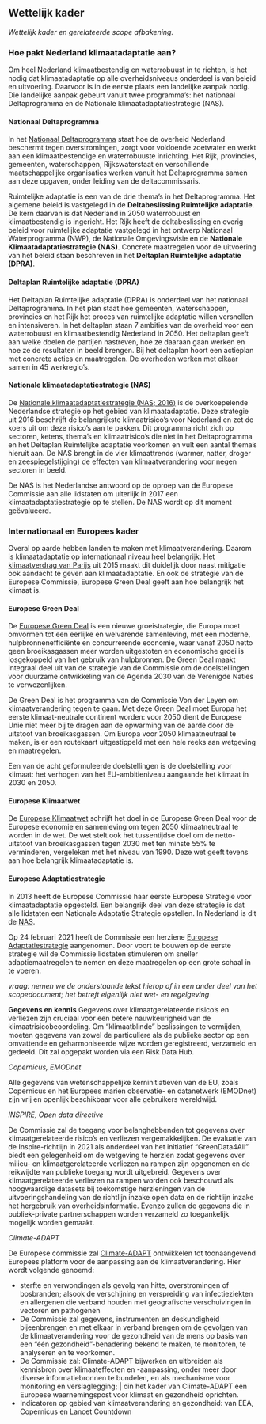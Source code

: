 ## Wettelijk kader

*Wettelijk kader en gerelateerde scope afbakening.*

### Hoe pakt Nederland klimaatadaptatie aan?
Om heel Nederland klimaatbestendig en waterrobuust in te richten, is het nodig dat klimaatadaptatie op alle overheidsniveaus onderdeel is van beleid en uitvoering. Daarvoor is in de eerste plaats een landelijke aanpak nodig. Die landelijke aanpak gebeurt vanuit twee programma’s: het nationaal Deltaprogramma en de Nationale klimaatadaptatiestrategie (NAS). 

#### Nationaal Deltaprogramma 
In het [Nationaal Deltaprogramma](https://www.deltaprogramma.nl/) staat hoe de overheid Nederland beschermt tegen overstromingen, zorgt voor voldoende zoetwater en werkt aan een klimaatbestendige en waterrobuuste inrichting. Het Rijk, provincies, gemeenten, waterschappen, Rijkswaterstaat en verschillende maatschappelijke organisaties werken vanuit het Deltaprogramma samen aan deze opgaven, onder leiding van de deltacommissaris. 

Ruimtelijke adaptatie is een van de drie thema’s in het Deltaprogramma. Het algemene beleid is vastgelegd in de **Deltabeslissing Ruimtelijke adaptatie**. De kern daarvan is dat Nederland in 2050 waterrobuust en klimaatbestendig is ingericht. Het Rijk heeft de deltabeslissing en overig beleid voor ruimtelijke adaptatie vastgelegd in het ontwerp Nationaal Waterprogramma (NWP), de Nationale Omgevingsvisie en de **Nationale Klimaatadaptatiestrategie (NAS)**. Concrete maatregelen voor de uitvoering van het beleid staan beschreven in het **Deltaplan Ruimtelijke adaptatie (DPRA)**.

#### Deltaplan Ruimtelijke adaptatie (DPRA)
Het Deltaplan Ruimtelijke adaptatie (DPRA) is onderdeel van het nationaal Deltaprogramma. In het plan staat hoe gemeenten, waterschappen, provincies en het Rijk het proces van ruimtelijke adaptatie willen versnellen en intensiveren. In het deltaplan staan 7 ambities van de overheid voor een waterrobuust en klimaatbestendig Nederland in 2050. Het deltaplan geeft aan welke doelen de partijen nastreven, hoe ze daaraan gaan werken en hoe ze de resultaten in beeld brengen. Bij het deltaplan hoort een actieplan met concrete acties en maatregelen. De overheden werken met elkaar samen in 45 werkregio’s.

#### Nationale klimaatadaptatiestrategie (NAS)
De [Nationale klimaatadaptatiestrategie (NAS; 2016)](https://klimaatadaptatienederland.nl/publish/pages/120542/nas_rapport_5_1.pdf) is de overkoepelende Nederlandse strategie op het gebied van klimaatadaptatie. Deze strategie uit 2016 beschrijft de belangrijkste klimaatrisico’s voor Nederland en zet de koers uit om deze risico’s aan te pakken. Dit programma richt zich op sectoren, ketens, thema’s en klimaatrisico’s die niet in het Deltaprogramma en het Deltaplan Ruimtelijke adaptatie voorkomen en vult een aantal thema’s hieruit aan. De NAS brengt in de vier klimaattrends (warmer, natter, droger en zeespiegelstijging) de effecten van klimaatverandering voor negen sectoren in beeld. 

De NAS is het Nederlandse antwoord op de oproep van de Europese Commissie aan alle lidstaten om uiterlijk in 2017 een klimaatadaptatiestrategie op te stellen. De NAS wordt op dit moment geëvalueerd.

### Internationaal en Europees kader
Overal op aarde hebben landen te maken met klimaatverandering. Daarom is klimaatadaptatie op internationaal niveau heel belangrijk. Het [klimaatverdrag van Parijs](https://wetten.overheid.nl/BWBV0006603/2017-08-27#Verdrag_2) uit 2015 maakt dit duidelijk door naast mitigatie ook aandacht te geven aan klimaatadaptatie. En ook de strategie van de Europese Commissie, Europese Green Deal geeft aan hoe belangrijk het klimaat is.

#### Europese Green Deal
De [Europese Green Deal](https://ec.europa.eu/info/strategy/priorities-2019-2024/european-green-deal_nl) is een nieuwe groeistrategie, die Europa moet omvormen tot een eerlijke en welvarende samenleving, met een moderne, hulpbronnenefficiënte en concurrerende economie, waar vanaf 2050 netto geen broeikasgassen meer worden uitgestoten en economische groei is losgekoppeld van het gebruik van hulpbronnen. De Green Deal maakt integraal deel uit van de strategie van de Commissie om de doelstellingen voor duurzame ontwikkeling van de Agenda 2030 van de Verenigde Naties te verwezenlijken.

De Green Deal is het programma van de Commissie Von der Leyen om klimaatverandering tegen te gaan. Met deze Green Deal moet Europa het eerste klimaat-neutrale continent worden: voor 2050 dient de Europese Unie niet meer bij te dragen aan de opwarming van de aarde door de uitstoot van broeikasgassen. Om Europa voor 2050 klimaatneutraal te maken, is er een routekaart uitgestippeld met een hele reeks aan wetgeving en maatregelen.

Een van de acht geformuleerde doelstellingen is de doelstelling voor klimaat: het verhogen van het EU-ambitieniveau aangaande het klimaat in 2030 en 2050.

#### Europese Klimaatwet
De [Europese Klimaatwet](https://ec.europa.eu/clima/policies/eu-climate-action/law_nl) schrijft het doel in de Europese Green Deal voor de Europese economie en samenleving om tegen 2050 klimaatneutraal te worden in de wet. De wet stelt ook het tussentijdse doel om de netto-uitstoot van broeikasgassen tegen 2030 met ten minste 55% te verminderen, vergeleken met het niveau van 1990. Deze wet geeft tevens aan hoe belangrijk klimaatadaptatie is.  

#### Europese Adaptatiestrategie 
In 2013 heeft de Europese Commissie haar eerste Europese Strategie voor klimaatadaptatie opgesteld. Een belangrijk deel van deze strategie is dat alle lidstaten een Nationale Adaptatie Strategie opstellen. In Nederland is dit de [NAS](##nationale-klimaatadaptatiestrategie-nas).

Op 24 februari 2021 heeft de Commissie een herziene [Europese Adaptatiestrategie](https://ec.europa.eu/clima/eu-action/adaptation-climate-change_en) aangenomen. Door voort te bouwen op de eerste strategie wil de Commissie lidstaten stimuleren om sneller adaptiemaatregelen te nemen en deze maatregelen op een grote schaal in te voeren.

*vraag: nemen we de onderstaande tekst hierop of in een ander deel van het scopedocument; het betreft eigenlijk niet wet- en regelgeving*

**Gegevens en kennis**
Gegevens over klimaatgerelateerde risico’s en verliezen zijn cruciaal voor een betere nauwkeurigheid van de klimaatrisicobeoordeling. Om “klimaatblinde” beslissingen te vermijden, moeten gegevens van zowel de particuliere als de publieke sector op een omvattende en geharmoniseerde wijze worden geregistreerd, verzameld en gedeeld. Dit zal opgepakt worden via een Risk Data Hub. 

*Copernicus, EMODnet*

Alle gegevens van wetenschappelijke kerninitiatieven van de EU, zoals Copernicus en het Europees marien observatie- en datanetwerk (EMODnet) zijn vrij en openlijk beschikbaar voor alle gebruikers wereldwijd.


*INSPIRE, Open data directive*

De Commissie zal de toegang voor belanghebbenden tot gegevens over klimaatgerelateerde risico’s en verliezen vergemakkelijken. De evaluatie van de Inspire-richtlijn in 2021 als onderdeel van het initiatief “GreenData4All” biedt een gelegenheid om de wetgeving te herzien zodat gegevens over milieu- en klimaatgerelateerde verliezen na rampen zijn opgenomen en de reikwijdte van publieke toegang wordt uitgebreid. Gegevens over klimaatgerelateerde verliezen na rampen worden ook beschouwd als hoogwaardige datasets bij toekomstige herzieningen van de uitvoeringshandeling van de richtlijn inzake open data en de richtlijn inzake het hergebruik van overheidsinformatie. Evenzo zullen de gegevens die in publiek-private partnerschappen worden verzameld zo toegankelijk mogelijk worden gemaakt.


*Climate-ADAPT*

De Europese commissie zal [Climate-ADAPT](https://climate-adapt.eea.europa.eu/) ontwikkelen tot toonaangevend Europees platform voor de aanpassing aan de klimaatverandering.
Hier wordt volgende genoemd: 
- sterfte en verwondingen als gevolg van hitte, overstromingen of bosbranden; alsook de verschijning en verspreiding van infectieziekten en allergenen die verband houden met geografische verschuivingen in vectoren en pathogenen
- De Commissie zal gegevens, instrumenten en deskundigheid bijeenbrengen en met elkaar in verband brengen om de gevolgen van de klimaatverandering voor de gezondheid van de mens op basis van een “één gezondheid”-benadering bekend te maken, te monitoren, te analyseren en te voorkomen.
- De Commissie zal: Climate-ADAPT bijwerken en uitbreiden als kennisbron over klimaateffecten en -aanpassing, onder meer door diverse informatiebronnen te bundelen, en als mechanisme voor monitoring en verslaglegging; | oin het kader van Climate-ADAPT een Europese waarnemingspost voor klimaat en gezondheid oprichten.
- Indicatoren op gebied van klimaatverandering en gezondheid: van EEA, Copernicus en Lancet Countdown


